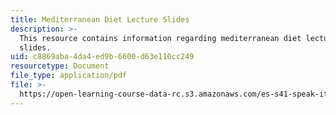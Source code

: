 ```yaml
---
title: Mediterranean Diet Lecture Slides
description: >-
  This resource contains information regarding mediterranean diet lecture
  slides.
uid: c8869aba-4da4-ed9b-6600-d63e110cc249
resourcetype: Document
file_type: application/pdf
file: >-
  https://open-learning-course-data-rc.s3.amazonaws.com/es-s41-speak-italian-with-your-mouth-full-spring-2012/c8869aba4da4ed9b6600d63e110cc249_MITES_S41S12_DietLectures.pdf
---
```


